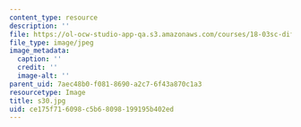```yaml
---
content_type: resource
description: ''
file: https://ol-ocw-studio-app-qa.s3.amazonaws.com/courses/18-03sc-differential-equations-fall-2011/ce175f716098c5b68098199195b402ed_s30.jpg
file_type: image/jpeg
image_metadata:
  caption: ''
  credit: ''
  image-alt: ''
parent_uid: 7aec48b0-f081-8690-a2c7-6f43a870c1a3
resourcetype: Image
title: s30.jpg
uid: ce175f71-6098-c5b6-8098-199195b402ed
---
```

